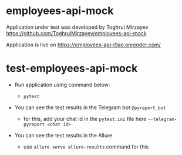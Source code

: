 # employees-api-mock

Application under test was developed by Toghrul Mirzayev
https://github.com/ToghrulMirzayev/employees-api-mock

Application is live on https://employees-api-i9ae.onrender.com/

# test-employees-api-mock

* Run application using command below:
  * `pytest`
  
* You can see the test results in the Telegram bot `@pyreport_bot`
  * for this, add your chat id in the `pytest.ini` file here `--telegram-pyreport <chat id>`

* You can see the test results in the Allure
  * use `allure serve allure-results` command for this
